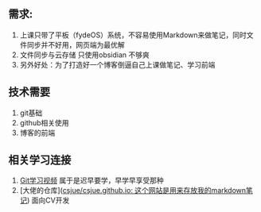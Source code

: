 ## 需求:
1. 上课只带了平板（fydeOS）系统，不容易使用Markdown来做笔记，同时文件同步并不好用，网页端为最优解
2. 文件同步与云存储 只使用obsidian 不够爽
3. 另外好处：为了打造好一个博客倒逼自己上课做笔记、学习前端

## 技术需要
1. git基础
2. github相关使用
3. 博客的前端

## 相关学习连接
1. [Git学习视频](https://www.bilibili.com/video/BV1FE411P7B3/?spm_id_from=333.337.search-card.all.click) 属于是迟早要学，早学早享受那种
3. [大佬的仓库]([csjue/csjue.github.io: 这个网站是用来存放我的markdown笔记](https://github.com/csjue/csjue.github.io)) 面向CV开发